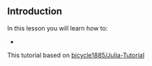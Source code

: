 ## Introduction

In this lesson you will learn how to:

- 
This tutorial based on [bicycle1885/Julia-Tutorial](https://github.com/bicycle1885/Julia-Tutorial)
